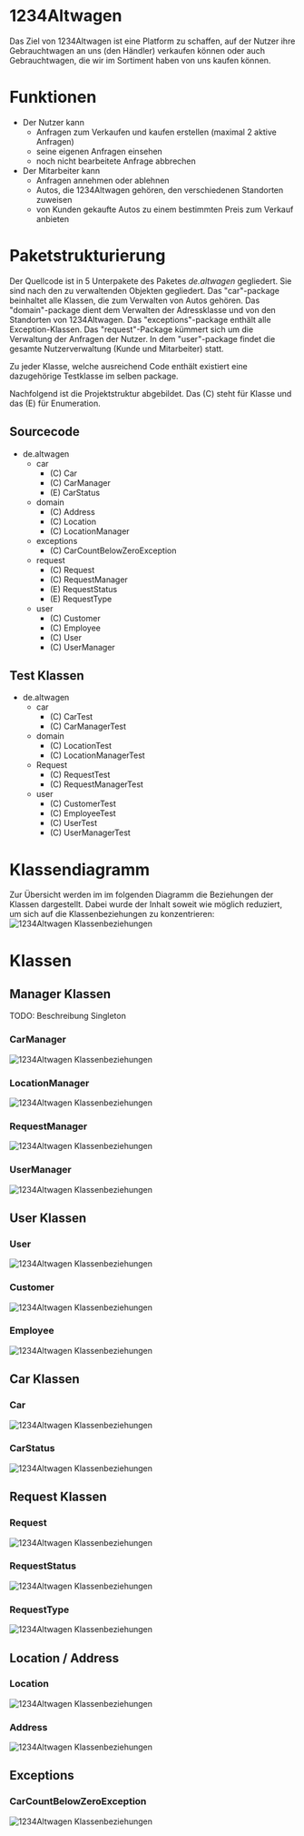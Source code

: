 # 1234Altwagen

Das Ziel von 1234Altwagen ist eine Platform zu schaffen, auf der Nutzer ihre Gebrauchtwagen an uns (den Händler) verkaufen können oder auch Gebrauchtwagen, die wir im Sortiment haben von uns kaufen können. 

# Funktionen
* Der Nutzer kann 
  * Anfragen zum Verkaufen und kaufen erstellen (maximal 2 aktive Anfragen)
  * seine eigenen Anfragen einsehen
  * noch nicht bearbeitete Anfrage abbrechen
* Der Mitarbeiter kann
  * Anfragen annehmen oder ablehnen
  * Autos, die 1234Altwagen gehören, den verschiedenen Standorten zuweisen
  * von Kunden gekaufte Autos zu einem bestimmten Preis zum Verkauf anbieten
  
# Paketstrukturierung
Der Quellcode ist in 5 Unterpakete des Paketes *de.altwagen* gegliedert. Sie sind nach den zu verwaltenden Objekten gegliedert. Das "car"-package beinhaltet alle Klassen, die zum Verwalten von Autos gehören. Das "domain"-package dient dem Verwalten der Adressklasse und von den Standorten von 1234Altwagen. Das "exceptions"-package enthält alle Exception-Klassen. Das "request"-Package kümmert sich um die Verwaltung der Anfragen der Nutzer. In dem "user"-package findet die gesamte Nutzerverwaltung (Kunde und Mitarbeiter) statt.

Zu jeder Klasse, welche ausreichend Code enthält existiert eine dazugehörige Testklasse im selben package.

Nachfolgend ist die Projektstruktur abgebildet. Das (C) steht für Klasse und das (E) für Enumeration.
## Sourcecode
* de.altwagen
  * car
    * (C) Car
    * (C) CarManager
    * (E) CarStatus
  * domain
    * (C) Address
    * (C) Location
    * (C) LocationManager
  * exceptions
    * (C) CarCountBelowZeroException
  * request
    * (C) Request
    * (C) RequestManager
    * (E) RequestStatus
    * (E) RequestType
  * user
    * (C) Customer
    * (C) Employee
    * (C) User
    * (C) UserManager
    
## Test Klassen
* de.altwagen
  * car
    * (C) CarTest
    * (C) CarManagerTest
  * domain
    * (C) LocationTest
    * (C) LocationManagerTest
  * Request
    * (C) RequestTest
    * (C) RequestManagerTest
  * user
    * (C) CustomerTest
    * (C) EmployeeTest
    * (C) UserTest
    * (C) UserManagerTest
    
# Klassendiagramm
Zur Übersicht werden im im folgenden Diagramm die Beziehungen der Klassen dargestellt. Dabei wurde der Inhalt soweit wie möglich reduziert, um sich auf die Klassenbeziehungen zu konzentrieren:
![1234Altwagen Klassenbeziehungen](http://www.plantuml.com/plantuml/proxy?cache=no&src=https://raw.githubusercontent.com/fh-erfurt/1234Altwagen/master/readmeFiles/klassendiagramm.iuml)

# Klassen

## Manager Klassen

TODO: Beschreibung Singleton

### CarManager
![1234Altwagen Klassenbeziehungen](http://www.plantuml.com/plantuml/proxy?cache=no&src=https://raw.githubusercontent.com/fh-erfurt/1234Altwagen/master/readmeFiles/CarManager.iuml)
### LocationManager
![1234Altwagen Klassenbeziehungen](http://www.plantuml.com/plantuml/proxy?cache=no&src=https://raw.githubusercontent.com/fh-erfurt/1234Altwagen/master/readmeFiles/LocationManager.iuml)
### RequestManager
![1234Altwagen Klassenbeziehungen](http://www.plantuml.com/plantuml/proxy?cache=no&src=https://raw.githubusercontent.com/fh-erfurt/1234Altwagen/master/readmeFiles/RequestManager.iuml)
### UserManager
![1234Altwagen Klassenbeziehungen](http://www.plantuml.com/plantuml/proxy?cache=no&src=https://raw.githubusercontent.com/fh-erfurt/1234Altwagen/master/readmeFiles/UserManager.iuml)

## User Klassen

### User
![1234Altwagen Klassenbeziehungen](http://www.plantuml.com/plantuml/proxy?cache=no&src=https://raw.githubusercontent.com/fh-erfurt/1234Altwagen/master/readmeFiles/User.iuml)

### Customer
![1234Altwagen Klassenbeziehungen](http://www.plantuml.com/plantuml/proxy?cache=no&src=https://raw.githubusercontent.com/fh-erfurt/1234Altwagen/master/readmeFiles/Customer.iuml)

### Employee
![1234Altwagen Klassenbeziehungen](http://www.plantuml.com/plantuml/proxy?cache=no&src=https://raw.githubusercontent.com/fh-erfurt/1234Altwagen/master/readmeFiles/Employee.iuml)

## Car Klassen

### Car
![1234Altwagen Klassenbeziehungen](http://www.plantuml.com/plantuml/proxy?cache=no&src=https://raw.githubusercontent.com/fh-erfurt/1234Altwagen/master/readmeFiles/Car.iuml)

### CarStatus
![1234Altwagen Klassenbeziehungen](http://www.plantuml.com/plantuml/proxy?cache=no&src=https://raw.githubusercontent.com/fh-erfurt/1234Altwagen/master/readmeFiles/CarStatus.iuml)

## Request Klassen

### Request
![1234Altwagen Klassenbeziehungen](http://www.plantuml.com/plantuml/proxy?cache=no&src=https://raw.githubusercontent.com/fh-erfurt/1234Altwagen/master/readmeFiles/Request.iuml)

### RequestStatus
![1234Altwagen Klassenbeziehungen](http://www.plantuml.com/plantuml/proxy?cache=no&src=https://raw.githubusercontent.com/fh-erfurt/1234Altwagen/master/readmeFiles/RequestStatus.iuml)

### RequestType
![1234Altwagen Klassenbeziehungen](http://www.plantuml.com/plantuml/proxy?cache=no&src=https://raw.githubusercontent.com/fh-erfurt/1234Altwagen/master/readmeFiles/RequestType.iuml)

## Location / Address

### Location
![1234Altwagen Klassenbeziehungen](http://www.plantuml.com/plantuml/proxy?cache=no&src=https://raw.githubusercontent.com/fh-erfurt/1234Altwagen/master/readmeFiles/Location.iuml)

### Address
![1234Altwagen Klassenbeziehungen](http://www.plantuml.com/plantuml/proxy?cache=no&src=https://raw.githubusercontent.com/fh-erfurt/1234Altwagen/master/readmeFiles/Address.iuml)

## Exceptions

### CarCountBelowZeroException
![1234Altwagen Klassenbeziehungen](http://www.plantuml.com/plantuml/proxy?cache=no&src=https://raw.githubusercontent.com/fh-erfurt/1234Altwagen/master/readmeFiles/CarCountBelowZeroException.iuml)

